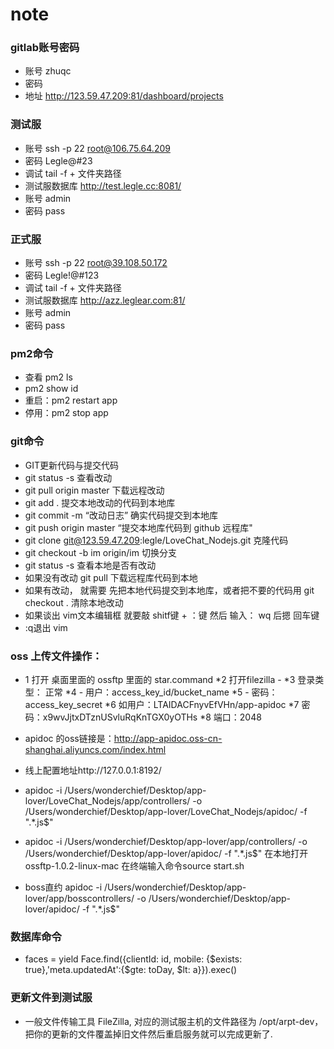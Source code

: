 # note
### gitlab账号密码
* 账号 zhuqc
* 密码 
* 地址 http://123.59.47.209:81/dashboard/projects


### 测试服
* 账号 ssh -p 22 root@106.75.64.209
* 密码 Legle@#23
* 调试 tail -f  + 文件夹路径
* 测试服数据库 http://test.legle.cc:8081/
* 账号 admin
* 密码 pass


### 正式服
* 账号 ssh -p 22 root@39.108.50.172
* 密码 Legle!@#123
* 调试 tail -f  + 文件夹路径
* 测试服数据库 http://azz.leglear.com:81/
* 账号 admin
* 密码 pass

### pm2命令
* 查看 pm2 ls
* pm2 show id
* 重启：pm2 restart app
* 停用：pm2 stop app

### git命令
* GIT更新代码与提交代码
* git status -s 查看改动
* git pull origin master 下载远程改动
* git add .  提交本地改动的代码到本地库
* git commit -m “改动日志” 确实代码提交到本地库
* git push origin master “提交本地库代码到 github 远程库"
* git clone git@123.59.47.209:legle/LoveChat_Nodejs.git 克隆代码
* git checkout -b im origin/im 切换分支
* git status -s  查看本地是否有改动
* 如果没有改动 git pull 下载远程库代码到本地
* 如果有改动， 就需要 先把本地代码提交到本地库，或者把不要的代码用 git checkout . 清除本地改动
* 如果谈出 vim文本编辑框 就要敲 shitf键 + ：键  然后 输入： wq 后摁 回车键
* :q退出 vim

### oss 上传文件操作：
* 1 打开 桌面里面的 ossftp 里面的 star.command
*2 打开filezilla -
*3  登录类型： 正常
*4 - 用户：access_key_id/bucket_name 
*5 - 密码：access_key_secret
*6 如用户：LTAIDACFnyvEfVHn/app-apidoc
*7 密码：x9wvJjtxDTznUSvluRqKnTGX0yOTHs
*8 端口：2048

* apidoc 的oss链接是：http://app-apidoc.oss-cn-shanghai.aliyuncs.com/index.html

* 线上配置地址http://127.0.0.1:8192/


* apidoc -i /Users/wonderchief/Desktop/app-lover/LoveChat_Nodejs/app/controllers/ -o /Users/wonderchief/Desktop/app-lover/LoveChat_Nodejs/apidoc/ -f ".*\.js$"


* apidoc -i /Users/wonderchief/Desktop/app-lover/app/controllers/ -o /Users/wonderchief/Desktop/app-lover/apidoc/ -f ".*\.js$"
在本地打开 ossftp-1.0.2-linux-mac
在终端输入命令source start.sh



* boss直约 apidoc -i /Users/wonderchief/Desktop/app-lover/app/bosscontrollers/ -o /Users/wonderchief/Desktop/app-lover/apidoc/ -f ".*\.js$"



### 数据库命令
* faces = yield Face.find({clientId: id, mobile: {$exists: true},'meta.updatedAt':{$gte: toDay, $lt: a}}).exec()

### 更新文件到测试服
* 一般文件传输工具 FileZilla, 对应的测试服主机的文件路径为 /opt/arpt-dev，把你的更新的文件覆盖掉旧文件然后重启服务就可以完成更新了.
